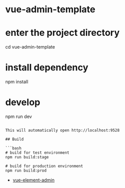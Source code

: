 # vue-admin-template

# enter the project directory
cd vue-admin-template

# install dependency
npm install

# develop
npm run dev
```

This will automatically open http://localhost:9528

## Build

```bash
# build for test environment
npm run build:stage

# build for production environment
npm run build:prod
```

- [vue-element-admin](https://github.com/PanJiaChen/vue-element-admin)

